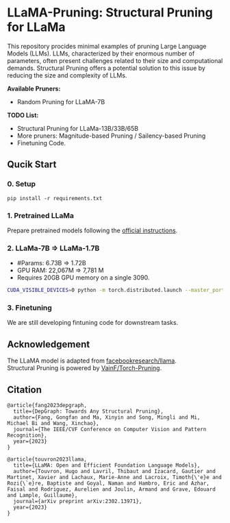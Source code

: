 <div align="left"> <h1>LLaMA-Pruning: Structural Pruning for LLaMa</h1> </div>

This repository procides minimal examples of pruning Large Language Models (LLMs). LLMs, characterized by their enormous number of parameters, often present challenges related to their size and computational demands. Structural Pruning offers a potential solution to this issue by reducing the size and complexity of LLMs. 

**Available Pruners:**
* Random Pruning for LLaMA-7B

**TODO List:**
* Structural Pruning for LLaMa-13B/33B/65B
* More pruners: Magnitude-based Pruning / Sailency-based Pruning
* Finetuning Code.


## Qucik Start

### 0. Setup
```
pip install -r requirements.txt
```

### 1. Pretrained LLaMa
Prepare pretrained models following the [official instructions](https://github.com/facebookresearch/llama).

### 2. LLaMa-7B => LLaMa-1.7B
* \#Params: 6.73B => 1.72B  
* GPU RAM: 22,067M => 7,781 M
* Requires 20GB GPU memory on a single 3090.

```bash
CUDA_VISIBLE_DEVICES=0 python -m torch.distributed.launch --master_port 18100 --nproc_per_node 1 prune_llama.py --ckpt_dir ckpt/LLaMa/7B/ --tokenizer_path ckpt/LLaMa/tokenizer.model
```

### 3. Finetuning

We are still developing fintuning code for downstream tasks.

## Acknowledgement

The LLaMA model is adapted from [facebookresearch/llama](https://github.com/facebookresearch/llama).  
Structural Pruning is powered by [VainF/Torch-Pruning](https://github.com/VainF/Torch-Pruning).

## Citation
```
@article{fang2023depgraph,
  title={DepGraph: Towards Any Structural Pruning},
  author={Fang, Gongfan and Ma, Xinyin and Song, Mingli and Mi, Michael Bi and Wang, Xinchao},
  journal={The IEEE/CVF Conference on Computer Vision and Pattern Recognition},
  year={2023}
}
```

```
@article{touvron2023llama,
  title={LLaMA: Open and Efficient Foundation Language Models},
  author={Touvron, Hugo and Lavril, Thibaut and Izacard, Gautier and Martinet, Xavier and Lachaux, Marie-Anne and Lacroix, Timoth{\'e}e and Rozi{\`e}re, Baptiste and Goyal, Naman and Hambro, Eric and Azhar, Faisal and Rodriguez, Aurelien and Joulin, Armand and Grave, Edouard and Lample, Guillaume},
  journal={arXiv preprint arXiv:2302.13971},
  year={2023}
}
```


